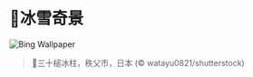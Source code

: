# 🔖冰雪奇景

![Bing Wallpaper](https://www.bing.com/th?id=OHR.Misotsuchi2025_ZH-CN9260395680_1920x1080.jpg&rf=LaDigue_1920x1080.jpg&pid=hp)

> 📝三十槌冰柱，秩父市，日本 (© watayu0821/shutterstock)
